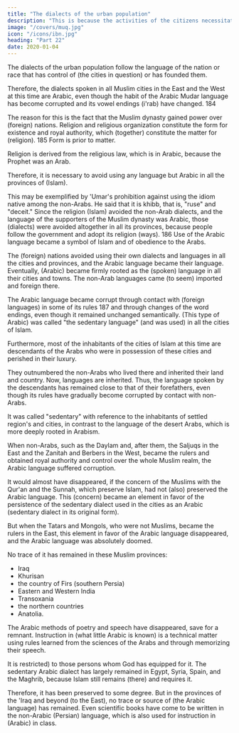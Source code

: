 ```yaml
---
title: "The dialects of the urban population"
description: "This is because the activities of the citizens necessitate each other, since mutual co-operation is innate in civilization. The necessary activities are restricted to certain inhabitants of the city"
image: "/covers/muq.jpg"
icon: "/icons/ibn.jpg"
heading: "Part 22"
date: 2020-01-04
---
```





The dialects of the urban population follow the language of the nation or race that has control of (the cities in question) or has founded them. 

Therefore, the dialects spoken in all Muslim cities in the East and the West at this time are Arabic,
even though the habit of the Arabic Mudar language has become corrupted and its vowel endings (i'rab) have changed. 184 

The reason for this is the fact that the Muslim dynasty gained power over (foreign) nations. Religion and religious organization constitute the form for existence and royal authority, which (together) constitute the matter for (religion). 185 Form is prior to matter. 

Religion is derived from the religious law, which is in Arabic, because the Prophet was an Arab.

Therefore, it is necessary to avoid using any language but Arabic in all the provinces of (Islam).

This may be exemplified by 'Umar's prohibition against using the idiom native among the non-Arabs. He said that it is khibb, that is, "ruse" and "deceit." Since the religion (Islam) avoided the non-Arab dialects, and the language of the supporters of the Muslim dynasty was Arabic, those (dialects) were avoided altogether in all its provinces, because people follow the government and adopt its religion (ways). 186 Use of the Arabic language became a symbol of Islam and of obedience to the Arabs. 

The (foreign) nations avoided using their own dialects and languages in all the cities and provinces, and the Arabic language became their language. Eventually, (Arabic) became firmly rooted as the (spoken) language in all their cities and towns. The non-Arab languages came (to seem) imported and foreign there. 

The Arabic language became corrupt through contact with (foreign languages) in some of its rules 187 and through changes of the word endings, even though it remained unchanged semantically. (This type of Arabic) was called "the sedentary language" (and was used) in all the cities of Islam.

Furthermore, most of the inhabitants of the cities of Islam at this time are descendants of the Arabs who were in possession of these cities and perished in their luxury. 

They outnumbered the non-Arabs who lived there and inherited their land and country. Now, languages are inherited. Thus, the language spoken by the descendants has remained close to that of their forefathers, even though its rules
have gradually become corrupted by contact with non-Arabs. 

It was called "sedentary" with reference to the inhabitants of settled region's and cities, in contrast
to the language of the desert Arabs, which is more deeply rooted in Arabism.

When non-Arabs, such as the Daylam and, after them, the Saljuqs in the East and the Zanitah and Berbers in the West, became the rulers and obtained royal authority and control over the whole Muslim realm, the Arabic language suffered corruption. 

It would almost have disappeared, if the concern of the Muslims with the Qur'an and the Sunnah, which preserve Islam, had not (also) preserved the Arabic language. This (concern) became an element in favor of the persistence of the sedentary dialect used in the cities as an Arabic (sedentary dialect in its original
form). 

But when the Tatars and Mongols, who were not Muslims, became the rulers in the East, this element in favor of the Arabic language disappeared, and the Arabic language was absolutely doomed. 

No trace of it has remained in these Muslim provinces: 
- Iraq
- Khurisan
- the country of Firs (southern Persia)
- Eastern and Western India
- Transoxania
- the northern countries
- Anatolia. 

The Arabic methods of poetry and speech have disappeared, save for a remnant. Instruction in (what little Arabic is known) is a technical matter using rules learned from the sciences of the Arabs and through memorizing their speech. 

It is restricted) to those persons whom God has equipped for it. The sedentary Arabic dialect has largely remained in Egypt, Syria, Spain, and the Maghrib, because Islam still remains (there) and requires it. 

Therefore, it has been preserved to some degree. But in the provinces of the 'Iraq and beyond (to the East), no trace or source of (the Arabic language) has remained. Even scientific books have come to be written in the non-Arabic (Persian) language, which is also used for instruction in (Arabic) <!-- 189 --> in class.